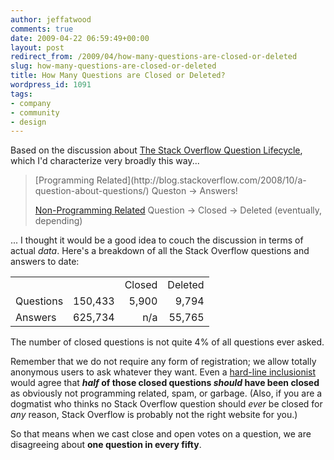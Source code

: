 ```yaml
---
author: jeffatwood
comments: true
date: 2009-04-22 06:59:49+00:00
layout: post
redirect_from: /2009/04/how-many-questions-are-closed-or-deleted
slug: how-many-questions-are-closed-or-deleted
title: How Many Questions are Closed or Deleted?
wordpress_id: 1091
tags:
- company
- community
- design
---
```



Based on the discussion about [The Stack Overflow Question Lifecycle](http://blog.stackoverflow.com/2009/04/the-stack-overflow-question-lifecycle/), which I'd characterize very broadly this way...





<blockquote>
[Programming Related](http://blog.stackoverflow.com/2008/10/a-question-about-questions/) Queston -> Answers!

> 
> 
[Non-Programming Related](http://blog.stackoverflow.com/2008/10/a-question-about-questions/) Question -> Closed -> Deleted (eventually, depending)
</blockquote>





... I thought it would be a good idea to couch the discussion in terms of actual _data_. Here's a breakdown of all the Stack Overflow questions and answers to date:



<table cellpadding="4" width="400" cellspacing="4" >
<tr >
<td >
<td align="right" >
<td align="right" >Closed
<td align="right" >Deleted</tr>
<tr >
<td >Questions
<td align="right" >150,433
<td align="right" >5,900
<td align="right" >9,794</tr>
<tr >
<td >Answers
<td align="right" >625,734
<td align="right" >n/a
<td align="right" >55,765</tr>
</table>



The number of closed questions is not quite 4% of all questions ever asked. 



Remember that we do not require any form of registration; we allow totally anonymous users to ask whatever they want. Even a [hard-line inclusionist](http://blog.stackoverflow.com/2009/01/adventures-in-delclusionism/) would agree that **_half_ of those closed questions _should_ have been closed** as obviously not programming related, spam, or garbage. (Also, if you are a dogmatist who thinks no Stack Overflow question should _ever_ be closed for _any_ reason, Stack Overflow is probably not the right website for you.)



So that means when we cast close and open votes on a question, we are disagreeing about **one question in every fifty**.

